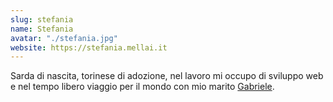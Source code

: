 ```yaml
---
slug: stefania
name: Stefania
avatar: "./stefania.jpg"
website: https://stefania.mellai.it
---
```

Sarda di nascita, torinese di adozione, nel lavoro mi occupo di sviluppo web e nel tempo libero viaggio per il mondo con mio marito [Gabriele](/author/gabriele).